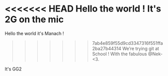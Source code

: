 <<<<<<< HEAD
Hello the world ! It's 2G on the mic
=======
Hello the world it's Manach !
>>>>>>> 7ab4e859f55d9cd3347316f551ffa2ba27b44314
We’re trying git at School !
With the fabulous @Nek-  <3.

It's GG2
